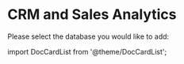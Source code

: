 # CRM and Sales Analytics



 Please select the database you would like to add:

import DocCardList from '@theme/DocCardList';

<DocCardList />
